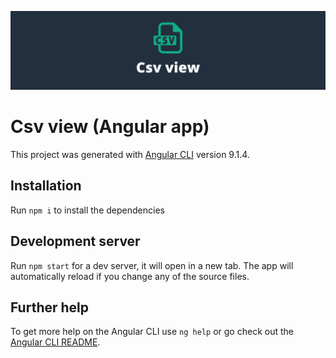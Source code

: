 ![CSV View banner](src/assets/images/app-banner.png)

# Csv view (Angular app)

This project was generated with [Angular CLI](https://github.com/angular/angular-cli) version 9.1.4.

## Installation

Run `npm i` to install the dependencies

## Development server

Run `npm start` for a dev server, it will open in a new tab. The app will automatically reload if you change any of the source files.

## Further help

To get more help on the Angular CLI use `ng help` or go check out the [Angular CLI README](https://github.com/angular/angular-cli/blob/master/README.md).
